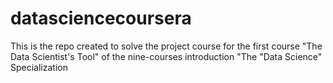 # datasciencecoursera
This is the repo created to solve the project course for the first course "The Data Scientist's Tool" of the nine-courses introduction "The "Data Science" Specialization  
